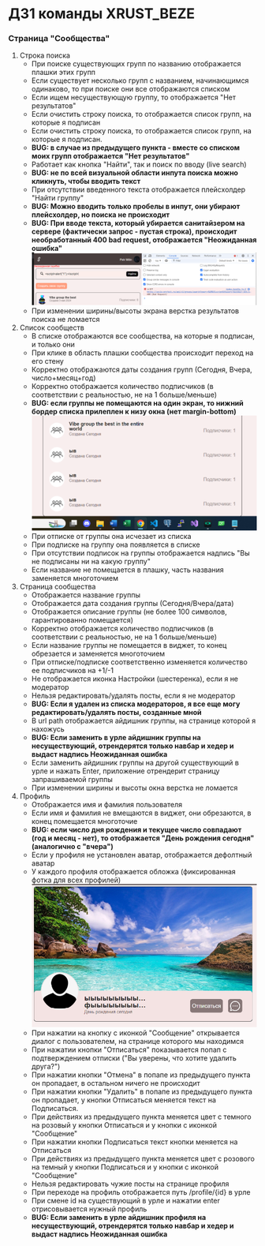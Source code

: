 # ДЗ1 команды XRUST_BEZE 

<h3>Страница "Сообщества"</h3>
<ol>
    <li>
        Строка поиска
        <ul>
            <li>
                При поиске существующих групп по названию отображается плашки этих групп
            </li>
            <li>
                Если существует несколько групп с названием, начинающимся одинаково, то при поиске они все отображаются списком
            </li>
            <li>
                Если ищем несуществующую группу, то отображается "Нет результатов"
            </li>
            <li>
                Если очистить строку поиска, то отображается список групп, на которые я подписан
            </li>
            <li>
                Если очистить строку поиска, то отображается список групп, на которые я подписан. 
            </li>
            <li>
                <b>BUG: в случае из предыдущего пункта - вместе со списком моих групп отображается "Нет результатов"</b>
            </li>
            <li>
                Работает как кнопка "Найти", так и поиск по вводу (live search)
            </li>
            <li>
                <b>BUG: не по всей визуальной области инпута поиска можно кликнуть, чтобы вводить текст</b>
            </li>
            <li>
                При отсутствии введенного текста отображается плейсхолдер "Найти группу"
            </li>
            <li>
                <b>BUG: Можно вводить только пробелы в инпут, они убирают плейсхолдер, но поиска не происходит</b>
            </li>
            <li>
                <b>BUG: При вводе текста, который убирается санитайзером на сервере (фактически запрос - пустая строка), происходит необработанный 400 bad request, отображается "Неожиданная ошибка"</b>
                <img src="./static/xss_groups_search_bar.png" />
            </li>
            <li>
                При изменении ширины/высоты экрана верстка результатов поиска не ломается
            </li>
        </ul>
    </li>
    <li>
        Список сообществ
        <ul>
            <li>
                В списке отображаются все сообщества, на которые я подписан, и только они
            </li>
            <li>
                При клике в область плашки сообщества происходит переход на его стену
            </li>
            <li>
                Корректно отображаются даты создания групп (Сегодня, Вчера, число+месяц+год)
            </li>
            <li>
                Корректно отображается количество подписчиков (в соответствии с реальностью, не на 1 больше/меньше)
            </li>
            <li>
                <b>BUG: если группы не помещаются на один экран, то нижний бордер списка прилеплен к низу окна (нет margin-bottom)</b>
                <img src="./static/padding_bottom_group_list.png" />
            </li>
            <li>
                При отписке от группы она исчезает из списка
            </li>
            <li>
                При подписке на группу она появляется в списке
            </li>
            <li>
                При отсутствии подписок на группы отображается надпись "Вы не подписаны ни на какую группу"
            </li>
            <li>
                Если название не помещается в плашку, часть названия заменяется многоточием
            </li>
        </ul>
    </li>
    <li>
        Страница сообщества
        <ul>
            <li>
                Отображается название группы
            </li>
            <li>
                Отображается дата создания группы (Сегодня/Вчера/дата)
            </li>
            <li>
                Отображается описание группы (не более 100 символов, гарантированно помещается)
            </li>
            <li>
                Корректно отображается количество подписчиков (в соответствии с реальностью, не на 1 больше/меньше)
            </li>
            <li>
                Если название группы не помещается в виджет, то конец обрезается и заменяется многоточием
            </li>
            <li>
                При отписке/подписке соответственно изменяется количество ее подписчиков на +1/-1
            </li>
            <li>
                Не отображается иконка Настройки (шестеренка), если я не модератор
            </li>
            <li>
                Нельзя редактировать/удалять посты, если я не модератор
            </li>
            <li>
                <b>BUG: Если я удален из списка модераторов, я все еще могу редактировать/удалять посты, созданные мной</b>
            </li>
            <li>
                В url path отображается айдишник группы, на странице которой я нахожусь
            </li>
            <li>
                <b>BUG: Если заменить в урле айдишник группы на несуществующий, отрендерятся только навбар и хедер и выдаст надпись Неожиданная ошибка</b>
            </li>
            <li>
                Если заменить айдишник группы на другой существующий в урле и нажать Enter, приложение отрендерит страницу запрашиваемой группы 
            </li>
            <li>
                При изменении ширины и высоты окна верстка не ломается
            </li>
        </ul>
    </li>
    <li>
        Профиль
        <ul>
            <li>
                Отображается имя и фамилия пользователя
            </li>
            <li>
                Если имя и фамилия не вмещаются в виджет, они обрезаются, в конец помещается многоточие
            </li>
            <li>
                <b>BUG: если число дня рождения и текущее число совпадают (год и месяц - нет), то отображается  "День рождения сегодня" (аналогично с "вчера")</b>
            </li>
            <li>
                Если у профиля не установлен аватар, отображается дефолтный аватар
            </li>
            <li>
                У каждого профиля отображается обложка (фиксированная фотка для всех профилей)
                <img src="./static/profile_cover.png" />
            </li>
            <li>
                При нажатии на кнопку с иконкой "Сообщение" открывается диалог с пользователем, на странице которого мы находимся
            </li>
            <li>
                При нажатии кнопки "Отписаться" показывается попап с подтверждением отписки ("Вы уверены, что хотите удалить друга?")
            </li>
            <li>
                При нажатии кнопки "Отмена" в попапе из предыдущего пункта он пропадает, в остальном ничего не происходит
            </li>
            <li>
                При нажатии кнопки "Удалить" в попапе из предыдущего пункта он пропадает, у кнопки Отписаться меняется текст на Подписаться.
            </li>
            <li>
                При действиях из предыдущего пункта меняется цвет с темного на розовый у кнопки Отписаться и у кнопки с иконкой "Сообщение"
            </li>
            <li>
                При нажатии кнопки Подписаться текст кнопки меняется на Отписаться
            </li>
            <li>
                При действиях из предыдущего пункта меняется цвет с розового на темный у кнопки Подписаться и у кнопки с иконкой "Сообщение"
            </li>
            <li>
                Нельзя редактировать чужие посты на странице профиля
            </li>
            <li>
                При переходе на профиль отображается путь /profile/{id} в урле
            </li>
            <li>
                При смене id на существующий в урле и нажатии enter отрисовывается нужный профиль
            </li>
            <li>
                <b>
                    BUG: Если заменить в урле айдишник профиля на несуществующий, отрендерятся только навбар и хедер и выдаст надпись Неожиданная ошибка 
                </b>
            </li>
        </ul>
    </li>
</ol>
